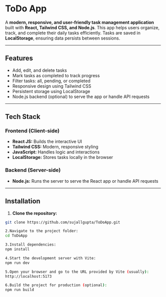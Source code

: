 # ToDo App

A **modern, responsive, and user-friendly task management application** built with **React, Tailwind CSS, and Node.js**. This app helps users organize, track, and complete their daily tasks efficiently. Tasks are saved in **LocalStorage**, ensuring data persists between sessions.

---

## Features

- Add, edit, and delete tasks
- Mark tasks as completed to track progress
- Filter tasks: all, pending, or completed
- Responsive design using Tailwind CSS
- Persistent storage using LocalStorage
- Node.js backend (optional) to serve the app or handle API requests

---

## Tech Stack

### Frontend (Client-side)
- **React JS:** Builds the interactive UI  
- **Tailwind CSS:** Modern, responsive styling  
- **JavaScript:** Handles logic and interactions  
- **LocalStorage:** Stores tasks locally in the browser  

### Backend (Server-side)
- **Node.js:** Runs the server to serve the React app or handle API requests  

---
## Installation

1. **Clone the repository:**

```bash
git clone https://github.com/sujallgupta/ToDoApp.git

2.Navigate to the project folder:
cd ToDoApp

3.Install dependencies:
npm install

4.Start the development server with Vite:
npm run dev

5.Open your browser and go to the URL provided by Vite (usually):
http://localhost:5173

6.Build the project for production (optional):
npm run build

